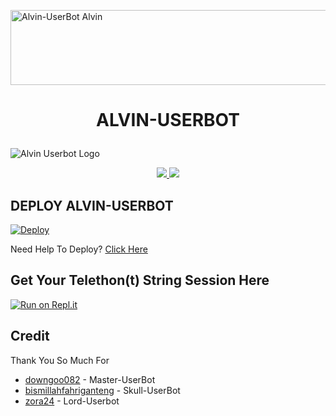 <a href="https://cooltext.com"><img src="https://images.cooltext.com/5555171.png" width="1027" height="120" alt="Alvin-UserBot Alvin " /></a>

# <p align="center">ALVIN-USERBOT</p>
![Alvin Userbot Logo](https://telegra.ph/file/531dad90833db07c98b33.jpg)

<p align="center">
  <a href="https://github.com/fahrial2310/Alvin-UserBot/fork">
    <img src="https://img.shields.io/github/forks/fahrial2310/Alvin-UserBot?label=Fork&style=social">
    
  </a>
  <a href="https://github.com/fahrial2310/Alvin-Userbot">
    <img src="https://img.shields.io/github/stars/fahrial2310/Alvin-Userbot?style=social">
  </a>
</p>  

## DEPLOY ALVIN-USERBOT

[![Deploy](https://www.herokucdn.com/deploy/button.svg)](https://heroku.com/deploy?template=https://github.com/fahrial2310/Alvin-UserBot/tree/test)

Need Help To Deploy?
[Click Here](https://github.com/fahrial2310/Alvin-UserBot/edit/Alvin-UserBot/NeedHelpToDeploy?.md
)

## Get Your Telethon(t) String Session Here
[![Run on Repl.it](https://repl.it/badge/github/fahrial2310/AlvinStringSession)](https://replit.com/@fahrial2310/AlvinStringSession)
<br>
</p>

## Credit
Thank You So Much For

*   [downgoo082](https://github.com/downgoo082) - Master-UserBot
*   [bismillahfahriganteng](https://github.com/bismillahfahriganteng) - Skull-UserBot
*   [zora24](https://github.com/zora24) - Lord-Userbot
